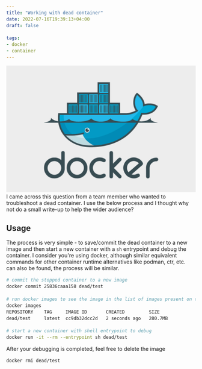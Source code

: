 ```yaml
---
title: "Working with dead container"
date: 2022-07-16T19:39:13+04:00
draft: false

tags:
- docker
- container
---
```

![docker](/docker.png)
I came across this question from a team member who wanted to troubleshoot a dead container. I use the below process and I thought why not do a small write-up to help the wider audience?

## Usage
The process is very simple - to save/commit the dead container to a new image and then start a new container with a `sh` entrypoint and debug the container. I consider you're using docker, although similar equivalent commands for other container runtime alternatives like podman, ctr, etc. can also be found, the process will be similar.

```sh
# commit the stopped container to a new image
docker commit 25836caaa158 dead/test

# run docker images to see the image in the list of images present on the host
docker images
REPOSITORY    TAG     IMAGE ID       CREATED         SIZE  
dead/test     latest  cc9db32dcc2d   2 seconds ago   280.7MB

# start a new container with shell entrypoint to debug
docker run -it --rm --entrypoint sh dead/test
```

After your debugging is completed, feel free to delete the image
```
docker rmi dead/test
```